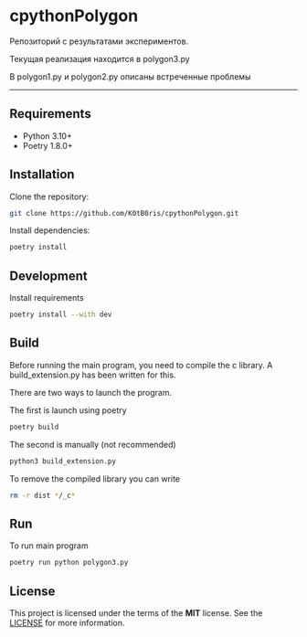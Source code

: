 # cpythonPolygon

Репозиторий с результатами экспериментов.

Текущая реализация находится в polygon3.py

В polygon1.py и polygon2.py описаны встреченные проблемы



---

## Requirements

- Python 3.10+
- Poetry 1.8.0+

## Installation

Clone the repository:

```bash
git clone https://github.com/K0tB0ris/cpythonPolygon.git
```

Install dependencies:

```bash
poetry install
```

## Development

Install requirements

```bash
poetry install --with dev
```

## Build

Before running the main program, you need to compile the c library.
A build_extension.py has been written for this.

There are two ways to launch the program.

The first is launch using poetry

```bash
poetry build
```

The second is manually (not recommended)

```bash
python3 build_extension.py
```

To remove the compiled library you can write

```bash
rm -r dist */_c*
```

## Run

To run main program
```bash
poetry run python polygon3.py
```

## License

This project is licensed under the terms of the **MIT** license. See the [LICENSE](LICENSE) for more information.

